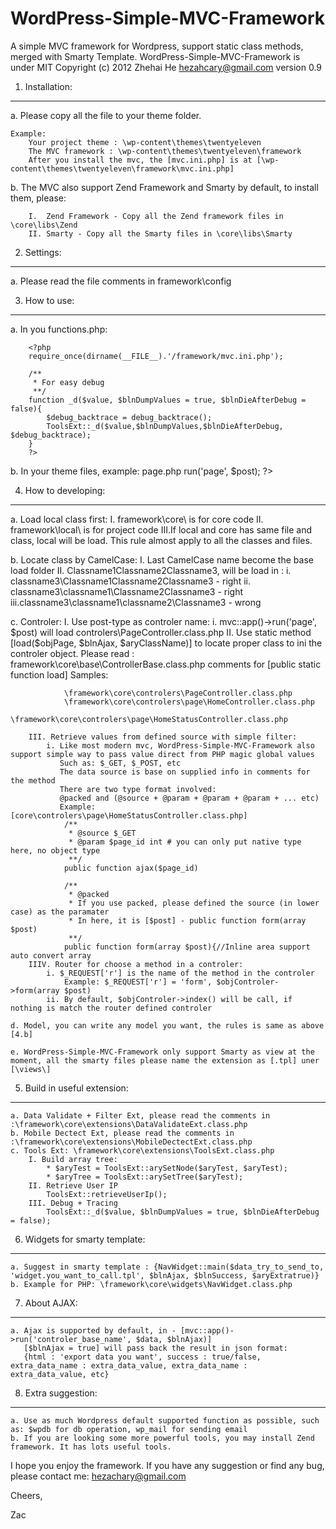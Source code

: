 WordPress-Simple-MVC-Framework
==============================

A simple MVC framework for Wordpress, support static class methods, merged with Smarty Template.
WordPress-Simple-MVC-Framework is under MIT Copyright (c) 2012 Zhehai He <hezahcary@gmail.com>
version 0.9

1. Installation:
------------
a.  Please copy all the file to your theme folder.

    Example:
        Your project theme : \wp-content\themes\twentyeleven
        The MVC framework : \wp-content\themes\twentyeleven\framework
        After you install the mvc, the [mvc.ini.php] is at [\wp-content\themes\twentyeleven\framework\mvc.ini.php]

b.  The MVC also support Zend Framework and Smarty by default, to install them, please:

        I.  Zend Framework - Copy all the Zend framework files in \core\libs\Zend
        II. Smarty - Copy all the Smarty files in \core\libs\Smarty

2. Settings:
------------
a.  Please read the file comments in framework\config

3. How to use:
------------
a. In you functions.php: 

        <?php
        require_once(dirname(__FILE__).'/framework/mvc.ini.php');
        
        /**
         * For easy debug
         **/
        function _d($value, $blnDumpValues = true, $blnDieAfterDebug = false){
            $debug_backtrace = debug_backtrace();
            ToolsExt::_d($value,$blnDumpValues,$blnDieAfterDebug, $debug_backtrace);
        }
        ?>

b.  In your theme files, example: page.php
        <?php
        echo mvc::app()->run('page', $post);
        ?>

4. How to developing:
------------
a. Load local class first:
        I.  framework\core\ is for core code
        II. framework\local\ is for project code
        III.If local and core has same file and class, local will be load.
            This rule almost apply to all the classes and files.

b. Locate class by CamelCase:
        I.  Last CamelCase name become the base load folder
        II. Classname1Classname2Classname3, will be load in :
            i.  classname3\Classname1Classname2Classname3 - right
            ii. classname3\classname1\Classname2Classname3 - right
            iii.classname3\classname1\classname2\Classname3 - wrong

c. Controler:
        I.  Use post-type as controler name:
            i.  mvc::app()->run('page', $post) will load controlers\PageController.class.php
        II. Use static method [load($objPage, $blnAjax, $aryClassName)] to locate proper class to ini the controler object.
            Please read : framework\core\base\ControllerBase.class.php comments for [public static function load]
            Samples: 
            
                \framework\core\controlers\PageController.class.php
                \framework\core\controlers\page\HomeController.class.php
                \framework\core\controlers\page\HomeStatusController.class.php

        III. Retrieve values from defined source with simple filter:
            i. Like most modern mvc, WordPress-Simple-MVC-Framework also support simple way to pass value direct from PHP magic global values
               Such as: $_GET, $_POST, etc
               The data source is base on supplied info in comments for the method
               There are two type format involved: 
               @packed and (@source + @param + @param + @param + ... etc)
               Example: [core\controlers\page\HomeStatusController.class.php]
                /**
                 * @source $_GET
                 * @param $page_id int # you can only put native type here, no object type
                 **/
                public function ajax($page_id)
                
                /**
                 * @packed
                 * If you use packed, please defined the source (in lower case) as the paramater
                 * In here, it is [$post] - public function form(array $post)
                 **/
                public function form(array $post){//Inline area support auto convert array
        IIIV. Router for choose a method in a controler:
            i. $_REQUEST['r'] is the name of the method in the controler
                Example: $_REQUEST['r'] = 'form', $objControler->form(array $post)
            ii. By default, $objControler->index() will be call, if nothing is match the router defined controler

    d. Model, you can write any model you want, the rules is same as above [4.b]

    e. WordPress-Simple-MVC-Framework only support Smarty as view at the moment, all the smarty files please name the extension as [.tpl] uner [\views\]
    
5. Build in useful extension:
------------
    a. Data Validate + Filter Ext, please read the comments in :\framework\core\extensions\DataValidateExt.class.php
    b. Mobile Dectect Ext, please read the comments in :\framework\core\extensions\MobileDectectExt.class.php
    c. Tools Ext: \framework\core\extensions\ToolsExt.class.php
        I. Build array tree:
            * $aryTest = ToolsExt::arySetNode($aryTest, $aryTest);
            * $aryTree = ToolsExt::arySetTree($aryTest);
        II. Retrieve User IP
            ToolsExt::retrieveUserIp();
        III. Debug + Tracing
            ToolsExt::_d($value, $blnDumpValues = true, $blnDieAfterDebug = false);

6. Widgets for smarty template:
------------
    a. Suggest in smarty template : {NavWidget::main($data_try_to_send_to, 'widget.you_want_to_call.tpl', $blnAjax, $blnSuccess, $aryExtratrue)}
    b. Example for PHP: \framework\core\widgets\NavWidget.class.php

7. About AJAX:
------------
    a. Ajax is supported by default, in - [mvc::app()->run('controler_base_name', $data, $blnAjax)]
       [$blnAjax = true] will pass back the result in json format:
       {html : 'export data you want', success : true/false, extra_data_name : extra_data_value, extra_data_name : extra_data_value, etc}

8. Extra suggestion:
------------
    a. Use as much Wordpress default supported function as possible, such as: $wpdb for db operation, wp_mail for sending email
    b. If you are looking some more powerful tools, you may install Zend framework. It has lots useful tools.


I hope you enjoy the framework.
If you have any suggestion or find any bug, please contact me: hezachary@gmail.com

Cheers,

Zac